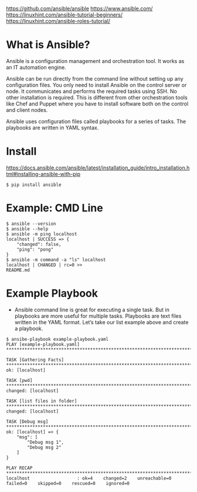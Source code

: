 https://github.com/ansible/ansible
https://www.ansible.com/
https://linuxhint.com/ansible-tutorial-beginners/
https://linuxhint.com/ansible-roles-tutorial/
# What is Ansible?

Ansible is a configuration management and orchestration tool. It works as an IT automation engine.

Ansible can be run directly from the command line without setting up any configuration files. You only need to install Ansible on the control server or node. It communicates and performs the required tasks using SSH. No other installation is required. This is different from other orchestration tools like Chef and Puppet where you have to install software both on the control and client nodes.

Ansible uses configuration files called playbooks for a series of tasks. The playbooks are written in YAML syntax.

# Install
https://docs.ansible.com/ansible/latest/installation_guide/intro_installation.html#installing-ansible-with-pip

```$ pip install ansible```

# Example: CMD Line 
```
$ ansible --version
$ ansible --help
$ ansible -m ping localhost
localhost | SUCCESS => {
    "changed": false, 
    "ping": "pong"
}
$ ansible -m command -a "ls" localhost
localhost | CHANGED | rc=0 >>
README.md
```

# Example Playbook
- Ansible command line is great for executing a single task. But in playbooks are more useful for multiple tasks. Playbooks are text files written in the YAML format. Let’s take our list example above and create a playbook.
```
$ ansibe-playbook example-playbook.yaml
PLAY [example-playbook.yaml] ***********************************************************************************************************************************************************************************************************

TASK [Gathering Facts] *****************************************************************************************************************************************************************************************************************
ok: [localhost]

TASK [pwd] *****************************************************************************************************************************************************************************************************************************
changed: [localhost]

TASK [list files in folder] ************************************************************************************************************************************************************************************************************
changed: [localhost]

TASK [Debug msg] ***********************************************************************************************************************************************************************************************************************
ok: [localhost] => {
    "msg": [
        "Debug msg 1", 
        "Debug msg 2"
    ]
}

PLAY RECAP *****************************************************************************************************************************************************************************************************************************
localhost                  : ok=4    changed=2    unreachable=0    failed=0    skipped=0    rescued=0    ignored=0   
```